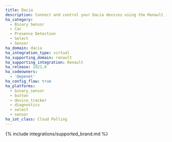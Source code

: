 ```yaml
---
title: Dacia
description: Connect and control your Dacia devices using the Renault integration
ha_category:
  - Binary Sensor
  - Car
  - Presence Detection
  - Select
  - Sensor
ha_domain: dacia
ha_integration_type: virtual
ha_supporting_domain: renault
ha_supporting_integration: Renault
ha_release: 2021.8
ha_codeowners:
  - '@epenet'
ha_config_flow: true
ha_platforms:
  - binary_sensor
  - button
  - device_tracker
  - diagnostics
  - select
  - sensor
ha_iot_class: Cloud Polling
---
```


{% include integrations/supported_brand.md %}

